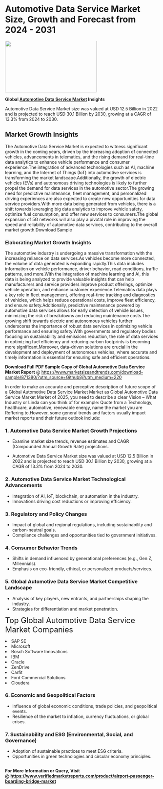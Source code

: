 <H1>Automotive Data Service Market Size, Growth and Forecast from 2024 - 2031</H1><img class="aligncenter size-medium wp-image-584254" src="https://thirdeyenews.in/wp-content/uploads/2024/09/Global-Market-Research-300x168.jpeg" alt="" width="300" height="168" /><p><strong>Global&nbsp;<a href="https://www.marketsizeandtrends.com/download-sample/871380/?utm_source=Github8j?utm_medium=220">Automotive Data Service Market</a> Insights</strong></p><p>Automotive Data Service Market size was valued at USD 12.5 Billion in 2022 and is projected to reach USD 30.1 Billion by 2030, growing at a CAGR of 13.3% from 2024 to 2030.</p><p><h2>Market Growth Insights</h2> The Automotive Data Service Market is expected to witness significant growth in the coming years, driven by the increasing adoption of connected vehicles, advancements in telematics, and the rising demand for real-time data analytics to enhance vehicle performance and consumer experience.The integration of advanced technologies such as AI, machine learning, and the Internet of Things (IoT) into automotive services is transforming the market landscape.Additionally, the growth of electric vehicles (EVs) and autonomous driving technologies is likely to further propel the demand for data services in the automotive sector.The growing need for predictive maintenance, fleet management, and personalized driving experiences are also expected to create new opportunities for data service providers.With more data being generated from vehicles, there is a shift towards leveraging big data analytics to improve vehicle safety, optimize fuel consumption, and offer new services to consumers.The global expansion of 5G networks will also play a pivotal role in improving the speed and reliability of automotive data services, contributing to the overall market growth.Download Sample <h3>Elaborating Market Growth Insights</h3> The automotive industry is undergoing a massive transformation with the increasing reliance on data services.As vehicles become more connected, the volume of data generated is expanding rapidly.This data includes information on vehicle performance, driver behavior, road conditions, traffic patterns, and more.With the integration of machine learning and AI, this data is being analyzed to provide valuable insights that can help manufacturers and service providers improve product offerings, optimize vehicle operation, and enhance customer experience.Telematics data plays a key role in fleet management, offering real-time tracking and diagnostics of vehicles, which helps reduce operational costs, improve fleet efficiency, and ensure safety.Additionally, predictive maintenance powered by automotive data services allows for early detection of vehicle issues, minimizing the risk of breakdowns and reducing maintenance costs.The growing shift towards electric and autonomous vehicles further underscores the importance of robust data services in optimizing vehicle performance and ensuring safety.With governments and regulatory bodies focusing on sustainability and emissions reduction, the role of data services in optimizing fuel efficiency and reducing carbon footprints is becoming more significant.Moreover, data-driven solutions are crucial in the development and deployment of autonomous vehicles, where accurate and timely information is essential for ensuring safe and efficient operations.</p><p><span class=""><strong>Download Full PDF Sample Copy of Global Automotive Data Service Market Report</strong> @ <a href="https://www.marketsizeandtrends.com/download-sample/871380/?utm_source=Github8j?utm_medium=220" target="_blank">https://www.marketsizeandtrends.com/download-sample/871380/?utm_source=Github8j?utm_medium=220</a></span></p><p>In order to make an accurate and perceptive description of future scope of a Global&nbsp;Automotive Data Service Market Market as Global&nbsp;Automotive Data Service Market Market of 2025, you need to describe a clear Vision &ndash; What Industry or Linda can you think of for example: Quote from a Technology, healthcare, automotive, renewable energy, name the market you are Reffering to.However, some general trends and factors usually impact market reports and their future outlook include:</p><h3>1.&nbsp;<strong>Automotive Data Service Market Growth Projections</strong></h3><ul><li>Examine market size trends, revenue estimates and CAGR (Compounded Annual Growth Rate) projections.</li><li><p>Automotive Data Service Market size was valued at USD 12.5 Billion in 2022 and is projected to reach USD 30.1 Billion by 2030, growing at a CAGR of 13.3% from 2024 to 2030.</p></li></ul><h3>2.&nbsp;<strong>Automotive Data Service Market Technological Advancements</strong></h3><ul><li>Integration of AI, IoT, blockchain, or automation in the industry.</li><li>Innovations driving cost reductions or improving efficiency.</li></ul><h3>3.&nbsp;<strong>Regulatory and Policy Changes</strong></h3><ul><li>Impact of global and regional regulations, including sustainability and carbon-neutral goals.</li><li>Compliance challenges and opportunities tied to government initiatives.</li></ul><h3>4.&nbsp;<strong>Consumer Behavior Trends</strong></h3><ul><li>Shifts in demand influenced by generational preferences (e.g., Gen Z, Millennials).</li><li>Emphasis on eco-friendly, ethical, or personalized products/services.</li></ul><h3>5.&nbsp;<strong>Global Automotive Data Service Market Competitive Landscape</strong></h3><ul><li>Analysis of key players, new entrants, and partnerships shaping the industry.</li><li>Strategies for differentiation and market penetration.</li></ul><p data-pm-slice="1 1 []"><span style="color: inherit; font-family: inherit; font-size: 25px;">Top Global Automotive Data Service Market Companies</span></p><div class="" data-test-id=""><p><li>SAP SE</li><li> Microsoft</li><li> Bosch Software Innovations</li><li> IBM</li><li> Oracle</li><li> ZenDrive</li><li> Carfit</li><li> Ford Commercial Solutions</li><li> Cloudera</li></p></div><h3>6.&nbsp;<strong>Economic and Geopolitical Factors</strong></h3><ul><li>Influence of global economic conditions, trade policies, and geopolitical events.</li><li>Resilience of the market to inflation, currency fluctuations, or global crises.</li></ul><h3>7.&nbsp;<strong>Sustainability and ESG (Environmental, Social, and Governance)</strong></h3><ul><li>Adoption of sustainable practices to meet ESG criteria.</li><li>Opportunities in green technologies and circular economy principles.</li></ul><h2><strong style="font-size: 14px;">For More Information or Query, Visit @&nbsp;</strong><a style="background-color: #ffffff; font-size: 14px;" href="https://www.marketsizeandtrends.com/report/automotive-data-service-market/" target="_blank">https://www.verifiedmarketreports.com/product/airport-passenger-boarding-bridge-market</a></h2>